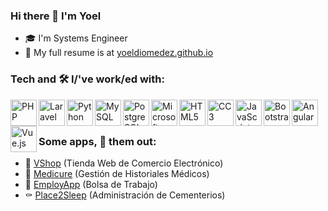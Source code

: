 ### Hi there 👋 I'm Yoel

- 🎓 I'm Systems Engineer
- 🔗 My full resume is at [yoeldiomedez.github.io](https://yoeldiomedez.github.io)

### Tech and 🛠️ I/'ve work/ed with:

<img align="left" src="https://upload.wikimedia.org/wikipedia/commons/thumb/2/27/PHP-logo.svg/300px-PHP-logo.svg.png" alt="PHP" height="42px"/>
<img align="left" src="https://upload.wikimedia.org/wikipedia/commons/thumb/9/9a/Laravel.svg/300px-Laravel.svg.png" alt="Laravel" height="42px"/>
<img align="left" src="https://upload.wikimedia.org/wikipedia/commons/thumb/c/c3/Python-logo-notext.svg/150px-Python-logo-notext.svg.png" alt="Python" height="42px"/>
<img align="left" src="https://upload.wikimedia.org/wikipedia/commons/thumb/5/51/Mysql.svg/75px-Mysql.svg.png" alt="MySQL" height="42px"/>
<img align="left" src="https://upload.wikimedia.org/wikipedia/commons/thumb/2/29/Postgresql_elephant.svg/300px-Postgresql_elephant.svg.png" alt="PostgreSQL" height="42px"/>
<img align="left" src="https://upload.wikimedia.org/wikipedia/he/thumb/3/39/Microsoft_SQL_server_logo.png/375px-Microsoft_SQL_server_logo.png" alt="Microsoft SQL Server" height="42px"/>
<img align="left" src="https://upload.wikimedia.org/wikipedia/commons/thumb/6/61/HTML5_logo_and_wordmark.svg/375px-HTML5_logo_and_wordmark.svg.png" alt="HTML5" height="42px"/>
<img align="left" src="https://upload.wikimedia.org/wikipedia/commons/thumb/d/d5/CSS3_logo_and_wordmark.svg/544px-CSS3_logo_and_wordmark.svg.png" alt="CC3" height="42px"/>
<img align="left" src="https://upload.wikimedia.org/wikipedia/commons/thumb/9/99/Unofficial_JavaScript_logo_2.svg/368px-Unofficial_JavaScript_logo_2.svg.png" alt="JavaScript" height="42px"/>
<img align="left" src="https://upload.wikimedia.org/wikipedia/commons/thumb/b/b2/Bootstrap_logo.svg/375px-Bootstrap_logo.svg.png" alt="Bootstrap" height="42px"/>
<img align="left" src="https://upload.wikimedia.org/wikipedia/commons/thumb/c/cf/Angular_full_color_logo.svg/375px-Angular_full_color_logo.svg.png" alt="Angular" height="42px"/>
<img align="left" src="https://upload.wikimedia.org/wikipedia/commons/thumb/9/95/Vue.js_Logo_2.svg/375px-Vue.js_Logo_2.svg.png" alt="Vue.js" height="42px"/>
<br><br>

### Some apps, 👀 them out:

- 🏪 [VShop](https://wshop.netlify.app) (Tienda Web de Comercio Electrónico)
- 🏥 [Medicure](https://medi-cure.herokuapp.com) (Gestión de Historiales Médicos)
- 💼 [EmployApp](https://employ-app.herokuapp.com) (Bolsa de Trabajo)
- ⚰️ [Place2Sleep](https://place2sleep.herokuapp.com) (Administración de Cementerios)

<!--
**yoeldiomedez/yoeldiomedez** is a ✨ _special_ ✨ repository because its `README.md` (this file) appears on your GitHub profile.

Here are some ideas to get you started:

- 🔭 I’m currently working on ...
- 🌱 I’m currently learning ...
- 👯 I’m looking to collaborate on ...
- 🤔 I’m looking for help with ...
- 💬 Ask me about ...
- 📫 How to reach me: ...
- 😄 Pronouns: ...
- ⚡ Fun fact: ...
-->
